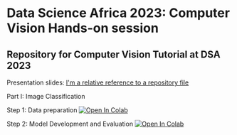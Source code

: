 # Data Science Africa 2023: Computer Vision Hands-on session

## Repository for Computer Vision Tutorial at DSA 2023

Presentation slides: [I'm a relative reference to a repository file](./Computer%20Vision_%20A%20deep%20learning%20approach_DSA2023_Kigali.pdf)

Part I: Image Classification

Step 1: Data preparation [![Open In Colab](https://colab.research.google.com/assets/colab-badge.svg)](https://colab.research.google.com/drive/1nx024hhi31xmVXaPF0QQwAe9Z0ajNmSu?usp=sharing)

Step 2: Model Development and Evaluation [![Open In Colab](https://colab.research.google.com/assets/colab-badge.svg)](https://colab.research.google.com/drive/1Gt_13_h6oPgCzuAUv_FbNHMk_rKJkQ5Z?usp=sharing)

